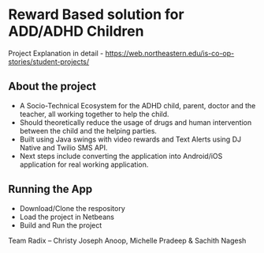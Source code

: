 # Reward Based solution for ADD/ADHD Children

Project Explanation in detail - https://web.northeastern.edu/is-co-op-stories/student-projects/

## About the project
* A Socio-Technical Ecosystem for the ADHD child, parent, doctor and the teacher, all working together to help the child.
* Should theoretically reduce the usage of drugs and human intervention between the child and the helping parties.
* Built using Java swings with video rewards and Text Alerts using DJ Native and Twilio SMS API.
* Next steps include converting the application into Android/iOS application for real working application.

## Running the App

* Download/Clone the respository
* Load the project in Netbeans
* Build and Run the project

Team Radix – Christy Joseph Anoop, Michelle Pradeep & Sachith Nagesh
